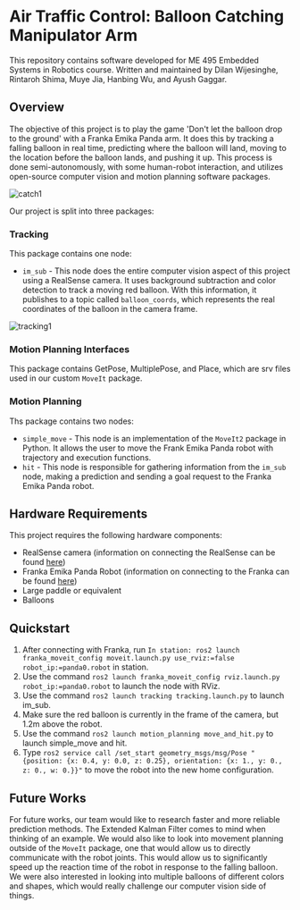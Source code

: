 # Air Traffic Control: Balloon Catching Manipulator Arm
This repository contains software developed for ME 495 Embedded Systems in Robotics course. Written and maintained by Dilan Wijesinghe, Rintaroh Shima, Muye Jia, Hanbing Wu, and Ayush Gaggar. 

## Overview
The objective of this project is to play the game 'Don't let the balloon drop to the ground' with a Franka Emika Panda arm. It does this by tracking a falling balloon in real time, predicting where the balloon will land, moving to the location before the balloon lands, and pushing it up. This process is done semi-autonomously, with some human-robot interaction, and utilizes open-source computer vision and motion planning software packages.

![catch1](https://github.com/Dilan-Wijesinghe/AirTrafficControl/blob/main/media/IMG_7415.gif)

Our project is split into three packages:
### Tracking 
This package contains one node:
* `im_sub` - This node does the entire computer vision aspect of this project using a RealSense camera. It uses background subtraction and color detection to track a moving red balloon. With this information, it publishes to a topic called `balloon_coords`, which represents the real coordinates of the balloon in the camera frame.

![tracking1](https://github.com/Dilan-Wijesinghe/AirTrafficControl/blob/main/media/balloon_tracking.gif)

### Motion Planning Interfaces
This package contains GetPose, MultiplePose, and Place, which are srv files used in our custom `MoveIt` package.
### Motion Planning
Ths package contains two nodes:
* `simple_move` - This node is an implementation of the `MoveIt2` package in Python. It allows the user to move the Frank Emika Panda robot with trajectory and execution functions.
* `hit` - This node is responsible for gathering information from the `im_sub` node, making a prediction and sending a goal request to the Franka Emika Panda robot. 

## Hardware Requirements
This project requires the following hardware components:
* RealSense camera (information on connecting the RealSense can be found [here](https://nu-msr.github.io/ros_notes/ros2/realsense.html))
* Franka Emika Panda Robot (information on connecting to the Franka can be found [here](https://nu-msr.github.io/ros_notes/ros2/franka.html))
* Large paddle or equivalent
* Balloons

## Quickstart
1. After connecting with Franka, run `In station: ros2 launch franka_moveit_config moveit.launch.py use_rviz:=false robot_ip:=panda0.robot` in station.
2. Use the command `ros2 launch franka_moveit_config rviz.launch.py robot_ip:=panda0.robot` to launch the node with RViz.
3. Use the command `ros2 launch tracking tracking.launch.py` to launch im_sub.
4. Make sure the red balloon is currently in the frame of the camera, but 1.2m above the robot. 
5. Use the command `ros2 launch motion_planning move_and_hit.py` to launch simple_move and hit.
6. Type `ros2 service call /set_start geometry_msgs/msg/Pose "{position: {x: 0.4, y: 0.0, z: 0.25}, orientation: {x: 1., y: 0., z: 0., w: 0.}}"` to move the robot into the new home configuration.

## Future Works
For future works, our team would like to research faster and more reliable prediction methods. The Extended Kalman Filter comes to mind when thinking of an example. We would also like to look into movement planning outside of the `MoveIt` package, one that would allow us to directly communicate with the robot joints. This would allow us to significantly speed up the reaction time of the robot in response to the falling balloon. We were also interested in looking into multiple balloons of different colors and shapes, which would really challenge our computer vision side of things.